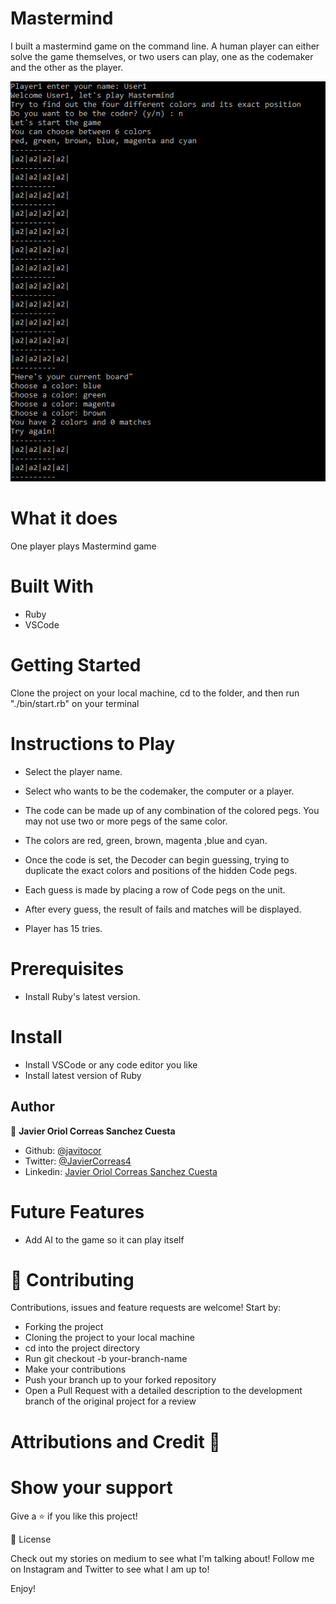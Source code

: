 # Mastermind
I built a mastermind game on the command line. A human player can either solve the game themselves, or two users can play, one as the codemaker and the other as the player.

![screenshot](screenshot.PNG)

# What it does
One player plays Mastermind game

# Built With
- Ruby
- VSCode

# Getting Started
Clone the project on your local machine, cd to the folder, and then run "./bin/start.rb" on your terminal

# Instructions to Play
- Select the player name.

- Select who wants to be the codemaker, the computer or a player.

- The code can be made up of any combination of the colored pegs. You may not use two or more pegs of the same color.

- The colors are red, green, brown, magenta ,blue and cyan.

- Once the code is set, the Decoder can begin guessing, trying to duplicate the exact colors and positions of the hidden Code pegs.

- Each guess is made by placing a row of Code pegs on the unit. 

- After every guess, the result of fails and matches will be displayed.

- Player has 15 tries.

# Prerequisites
- Install Ruby's latest version.

# Install
- Install VSCode or any code editor you like
- Install latest version of Ruby

## Author

👤 **Javier Oriol Correas Sanchez Cuesta**

- Github: [@javitocor](https://github.com/javitocor)
- Twitter: [@JavierCorreas4](https://twitter.com/JavierCorreas4)
- Linkedin: [Javier Oriol Correas Sanchez Cuesta](https://www.linkedin.com/in/javier-correas-sanchez-cuesta-15289482/)

# Future Features
- Add AI to the game so it can play itself

# 🤝 Contributing
Contributions, issues and feature requests are welcome! Start by:

- Forking the project
- Cloning the project to your local machine
- cd into the project directory
- Run git checkout -b your-branch-name
- Make your contributions
- Push your branch up to your forked repository
- Open a Pull Request with a detailed description to the development branch of the original project for a review

# Attributions and Credit 🚀


# Show your support
Give a ⭐️ if you like this project!

📝 License

Check out my stories on medium to see what I'm talking about! Follow me on Instagram and Twitter to see what I am up to!

Enjoy!

